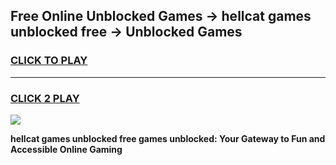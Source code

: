 
## Free Online Unblocked Games → hellcat games unblocked free → Unblocked Games
<h3>
<a href="https://premium.freeplayer.one?title=hellcat_games_unblocked_free&ref=21F">CLICK TO PLAY</a></h3>
<hr>

<h3>
<a href="https://premium.freeplayer.one?title=hellcat_games_unblocked_free&ref=21F">CLICK 2 PLAY</a>
  
</h3>

<a href="https://premium.freeplayer.one?title=hellcat_games_unblocked_free&ref=21F/"><img src="https://clearcache.store/games.png"></a>


**hellcat games unblocked free games unblocked: Your Gateway to Fun and Accessible Online Gaming**
